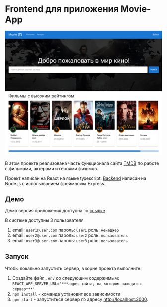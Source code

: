 # Frontend для приложения Movie-App

![App main page screen](./app_screen.png)

В этом проекте реализована часть функционала сайта [TMDB](https://www.themoviedb.org/) по работе с фильмами, актерами и героями фильмов. 

Проект написан на React на языке typescript. [Backend](https://github.com/khanov26/movie-app-backend) написан на Node.js с использванием фреймвокка Express.

## Демо

Демо версия приложения доступна по [ссылке](https://movie-app-frontend-sigma.vercel.app/).

В системе доступны 3 пользователя:
1. email: `user1@user.com` пароль: `user1` роль: `менеджер`
2. email: `user2@user.com` пароль: `user2` роль: `пользователь`
3. email: `user3@user.com` пароль: `user3` роль: `пользователь`


## Запуск
Чтобы локально запустить сервер, в корне проекта выполните:
1. Создайте файл `.env` со следующим содержимым:
   `REACT_APP_SERVER_URL='***адрес сайта, на котором находится сервер***'`
2. `npm install` - команда установит все зависимости
3. `npm start` - запуститься сервер по адресу [http://localhost:3000](http://localhost:3000).
